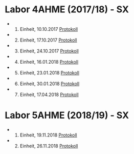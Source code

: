 # Labor 4AHME (2017/18) - SX

* 1. Einheit, 10.10.2017
  [Protokoll](kobmam14/README_2017-10-10.md)
  
* 2. Einheit, 17.10.2017
  [Protokoll](https://github.com/HTLMechatronics/m14-la1-sx/blob/kobmam14/kobmam14/Protokoll_17.10.2017.md)

* 3. Einheit, 24.10.2017
  [Protokoll](https://github.com/HTLMechatronics/m14-la1-sx/blob/kobmam14/kobmam14/Protokoll_24.10.2017.md)

* 4. Einheit, 16.01.2018
  [Protokoll](https://github.com/HTLMechatronics/m14-la1-sx/blob/kobmam14/kobmam14/Protokoll_16.01.2018.md)

* 5. Einheit, 23.01.2018
  [Protokoll](https://github.com/HTLMechatronics/m14-la1-sx/blob/kobmam14/kobmam14/Protokoll_23.01.2018.md)

* 6. Einheit, 30.01.2018
  [Protokoll](https://github.com/HTLMechatronics/m14-la1-sx/blob/kobmam14/kobmam14/Protokoll_30.01.2018.md)
  
* 7. Einheit, 17.04.2018
  [Protokoll](https://github.com/HTLMechatronics/m14-la1-sx/blob/kobmam14/kobmam14/Protokoll_17.04.2018.md)
  

# Labor 5AHME (2018/19) - SX

* 1. Einheit, 19.11.2018
  [Protokoll](https://github.com/HTLMechatronics/m14-la1-sx/blob/kobmam14/kobmam14/Protokoll_19.11.2018.md)
  
* 2. Einheit, 26.11.2018
  [Protokoll](https://github.com/HTLMechatronics/m14-la1-sx/blob/kobmam14/kobmam14/Protokoll_26.11.2018.md)
